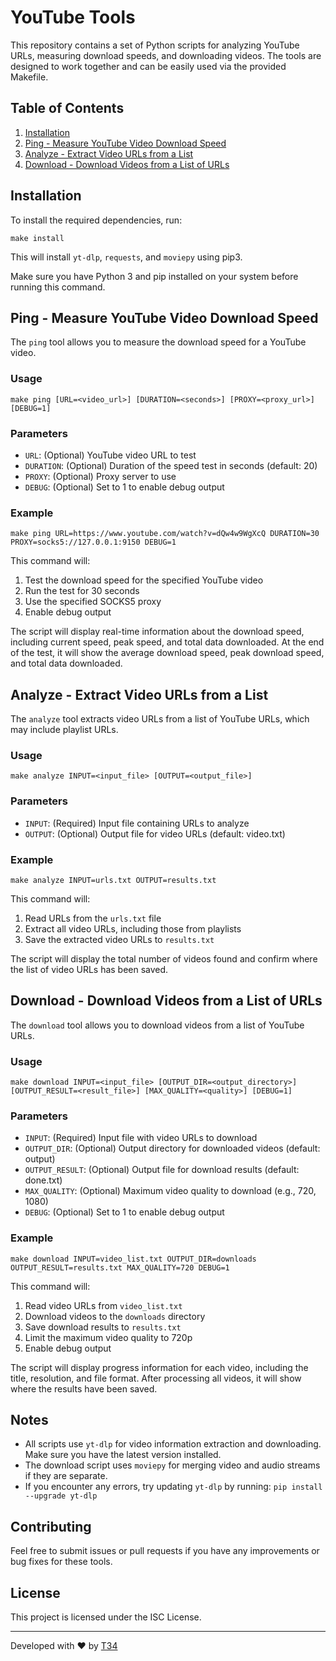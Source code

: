 # YouTube Tools

This repository contains a set of Python scripts for analyzing YouTube URLs, measuring download speeds, and downloading videos. The tools are designed to work together and can be easily used via the provided Makefile.

## Table of Contents

1. [Installation](#installation)
2. [Ping - Measure YouTube Video Download Speed](#ping---measure-youtube-video-download-speed)
3. [Analyze - Extract Video URLs from a List](#analyze---extract-video-urls-from-a-list)
4. [Download - Download Videos from a List of URLs](#download---download-videos-from-a-list-of-urls)

## Installation

To install the required dependencies, run:

```
make install
```

This will install `yt-dlp`, `requests`, and `moviepy` using pip3.

Make sure you have Python 3 and pip installed on your system before running this command.

## Ping - Measure YouTube Video Download Speed

The `ping` tool allows you to measure the download speed for a YouTube video.

### Usage

```
make ping [URL=<video_url>] [DURATION=<seconds>] [PROXY=<proxy_url>] [DEBUG=1]
```

### Parameters

- `URL`: (Optional) YouTube video URL to test
- `DURATION`: (Optional) Duration of the speed test in seconds (default: 20)
- `PROXY`: (Optional) Proxy server to use
- `DEBUG`: (Optional) Set to 1 to enable debug output

### Example

```
make ping URL=https://www.youtube.com/watch?v=dQw4w9WgXcQ DURATION=30 PROXY=socks5://127.0.0.1:9150 DEBUG=1
```

This command will:
1. Test the download speed for the specified YouTube video
2. Run the test for 30 seconds
3. Use the specified SOCKS5 proxy
4. Enable debug output

The script will display real-time information about the download speed, including current speed, peak speed, and total data downloaded. At the end of the test, it will show the average download speed, peak download speed, and total data downloaded.

## Analyze - Extract Video URLs from a List

The `analyze` tool extracts video URLs from a list of YouTube URLs, which may include playlist URLs.

### Usage

```
make analyze INPUT=<input_file> [OUTPUT=<output_file>]
```

### Parameters

- `INPUT`: (Required) Input file containing URLs to analyze
- `OUTPUT`: (Optional) Output file for video URLs (default: video.txt)

### Example

```
make analyze INPUT=urls.txt OUTPUT=results.txt
```

This command will:
1. Read URLs from the `urls.txt` file
2. Extract all video URLs, including those from playlists
3. Save the extracted video URLs to `results.txt`

The script will display the total number of videos found and confirm where the list of video URLs has been saved.

## Download - Download Videos from a List of URLs

The `download` tool allows you to download videos from a list of YouTube URLs.

### Usage

```
make download INPUT=<input_file> [OUTPUT_DIR=<output_directory>] [OUTPUT_RESULT=<result_file>] [MAX_QUALITY=<quality>] [DEBUG=1]
```

### Parameters

- `INPUT`: (Required) Input file with video URLs to download
- `OUTPUT_DIR`: (Optional) Output directory for downloaded videos (default: output)
- `OUTPUT_RESULT`: (Optional) Output file for download results (default: done.txt)
- `MAX_QUALITY`: (Optional) Maximum video quality to download (e.g., 720, 1080)
- `DEBUG`: (Optional) Set to 1 to enable debug output

### Example

```
make download INPUT=video_list.txt OUTPUT_DIR=downloads OUTPUT_RESULT=results.txt MAX_QUALITY=720 DEBUG=1
```

This command will:
1. Read video URLs from `video_list.txt`
2. Download videos to the `downloads` directory
3. Save download results to `results.txt`
4. Limit the maximum video quality to 720p
5. Enable debug output

The script will display progress information for each video, including the title, resolution, and file format. After processing all videos, it will show where the results have been saved.

## Notes

- All scripts use `yt-dlp` for video information extraction and downloading. Make sure you have the latest version installed.
- The download script uses `moviepy` for merging video and audio streams if they are separate.
- If you encounter any errors, try updating `yt-dlp` by running: `pip install --upgrade yt-dlp`

## Contributing

Feel free to submit issues or pull requests if you have any improvements or bug fixes for these tools.

## License

This project is licensed under the ISC License.

---

Developed with ❤️ by [T34](https://github.com/t34-developer)

